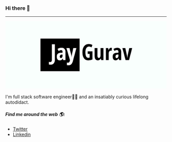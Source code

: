 ### Hi there 👋

---

![Jay Gurav](./jayGurav.jpg)

I'm full stack software engineer👨‍💻 and an insatiably curious lifelong autodidact.

##### Find me around the web 🌎:

- <a href="https://twitter.com/JayMGurav">Twitter<a/>
- <a href="https://www.linkedin.com/in/jaymgurav/">Linkedin<a/>
